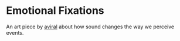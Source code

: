 # Emotional Fixations

An art piece by [aviral](http://www.aviralcreations.com) about how sound changes the way we perceive events.